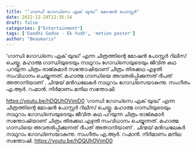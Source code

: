 ```yaml
---
title: "‘ഗാന്ധി ഗോഡ്സെ ഏക് യുദ്ധ്’ മോഷൻ പോസ്റ്റർ"
date: 2022-12-28T12:35:34
draft: false
categories: ["Entertainment"]
tags: ['Gandhi Godse - Ek Yudh', 'motion poster']
author: "Beaumaris"
---
```


‘ഗാന്ധി ഗോഡ്സെ ഏക് യുദ്ധ്’ എന്ന ചിത്രത്തിന്റെ മോഷൻ പോസ്റ്റർ റിലീസ് ചെയ്തു. മഹാത്മ ഗാന്ധിയുടെയും നാഥുറാം ഗോഡ്സെയുടെയും ജീവിത കഥ പറയുന്ന ചിത്രം രാജ്കുമാർ സന്തോഷിയാണ് ചിത്രം തിരക്കഥ എഴുതി സംവിധാനം ചെയ്യുന്നത്. മഹാത്മ ഗാന്ധിയെ അവതരിപ്പിക്കുന്നത് ദീപത് അത്നാനിയാണ് . ചിന്മയ് മൻഡലേകർ നാഥുറാം ഗോഡ്സെയാകുന്നു. സംഗീതം എ.ആർ. റഹ്മാൻ. നിർമാണം മനില സന്തോഷി.

https://youtu.be/hDQUhOVimD0
‘ഗാന്ധി ഗോഡ്സെ ഏക് യുദ്ധ്’ എന്ന ചിത്രത്തിന്റെ മോഷൻ പോസ്റ്റർ റിലീസ് ചെയ്തു. മഹാത്മ ഗാന്ധിയുടെയും നാഥുറാം ഗോഡ്സെയുടെയും ജീവിത കഥ പറയുന്ന ചിത്രം രാജ്കുമാർ സന്തോഷിയാണ് ചിത്രം തിരക്കഥ എഴുതി സംവിധാനം ചെയ്യുന്നത്. മഹാത്മ ഗാന്ധിയെ അവതരിപ്പിക്കുന്നത് ദീപത് അത്നാനിയാണ് . ചിന്മയ് മൻഡലേകർ നാഥുറാം ഗോഡ്സെയാകുന്നു. സംഗീതം എ.ആർ. റഹ്മാൻ. നിർമാണം മനില സന്തോഷി. https://youtu.be/hDQUhOVimD0
